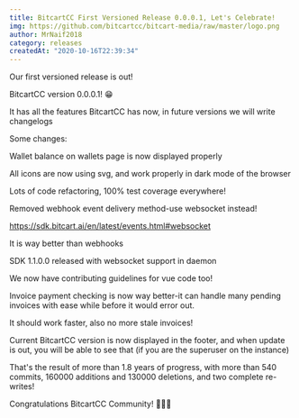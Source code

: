 ```yaml
---
title: BitcartCC First Versioned Release 0.0.0.1, Let's Celebrate!
img: https://github.com/bitcartcc/bitcart-media/raw/master/logo.png
author: MrNaif2018
category: releases
createdAt: "2020-10-16T22:39:34"
---
```


Our first versioned release is out!

BitcartCC version 0.0.0.1! 😁

It has all the features BitcartCC has now, in future versions we will write changelogs

Some changes:

Wallet balance on wallets page is now displayed properly

All icons are now using svg, and work properly in dark mode of the browser

Lots of code refactoring, 100% test coverage everywhere!

Removed webhook event delivery method-use websocket instead!

https://sdk.bitcart.ai/en/latest/events.html#websocket

It is way better than webhooks

SDK 1.1.0.0 released with websocket support in daemon

We now have contributing guidelines for vue code too!

Invoice payment checking is now way better-it can handle many pending invoices with ease while before it would error out.

It should work faster, also no more stale invoices!

Current BitcartCC version is now displayed in the footer, and when update is out, you will be able to see that (if you are the superuser on the instance)

<script async src="https://telegram.org/js/telegram-widget.js?12" data-telegram-post="bitcartcc/2573" data-width="100%"></script>

That's the result of more than 1.8 years of progress, with more than 540 commits, 160000 additions and 130000 deletions, and two complete re-writes!

Congratulations BitcartCC Community! 🎉🎉🎉
